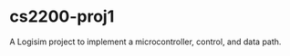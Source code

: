 cs2200-proj1
============

A Logisim project to implement a microcontroller, control, and data path.
